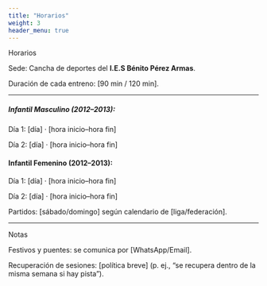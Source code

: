 ```yaml
---
title: "Horarios"
weight: 3
header_menu: true
---
```


Horarios

Sede: Cancha de deportes del **I.E.S Bénito Pérez Armas**.

Duración de cada entreno: [90 min / 120 min].

---

##### Infantil Masculino (2012–2013):

Día 1: [día] · [hora inicio–hora fin]

Día 2: [día] · [hora inicio–hora fin]

#### Infantil Femenino (2012–2013):

Día 1: [día] · [hora inicio–hora fin]

Día 2: [día] · [hora inicio–hora fin]

Partidos: [sábado/domingo] según calendario de [liga/federación].

---

Notas

Festivos y puentes: se comunica por [WhatsApp/Email].

Recuperación de sesiones: [política breve] (p. ej., “se recupera dentro de la misma semana si hay pista”).


